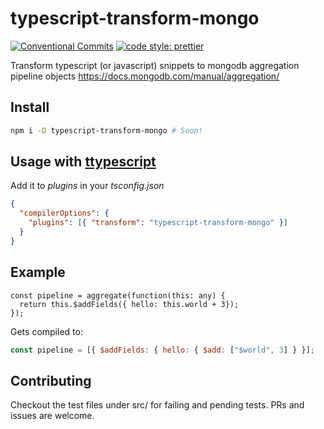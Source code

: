 # typescript-transform-mongo

[![Conventional Commits](https://img.shields.io/badge/Conventional%20Commits-1.0.0-yellow.svg)](https://conventionalcommits.org)
[![code style: prettier](https://img.shields.io/badge/code_style-prettier-ff69b4.svg?style=flat-square)](https://github.com/prettier/prettier)

Transform typescript (or javascript) snippets to mongodb aggregation pipeline objects https://docs.mongodb.com/manual/aggregation/

## Install

```sh
npm i -D typescript-transform-mongo # Soon!
```

## Usage with [ttypescript](https://github.com/cevek/ttypescript/)

Add it to _plugins_ in your _tsconfig.json_

```json
{
  "compilerOptions": {
    "plugins": [{ "transform": "typescript-transform-mongo" }]
  }
}
```

## Example

```tsx
const pipeline = aggregate(function(this: any) {
  return this.$addFields({ hello: this.world + 3});
});
```

Gets compiled to:

```js
const pipeline = [{ $addFields: { hello: { $add: ["$world", 3] } }];
```

## Contributing

Checkout the test files under src/ for failing and pending tests. PRs and issues are welcome.
